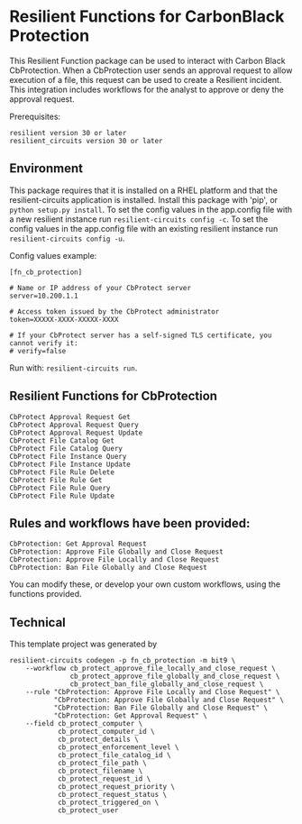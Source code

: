 # Resilient Functions for CarbonBlack Protection

This Resilient Function package can be used to interact with Carbon Black CbProtection.
When a CbProtection user sends an approval request to allow execution of a file,
this request can be used to create a Resilient incident.  This integration includes
workflows for the analyst to approve or deny the approval request.

Prerequisites:
```
resilient version 30 or later
resilient_circuits version 30 or later
```

## Environment

This package requires that it is installed on a RHEL platform and that the resilient-circuits application is installed.
Install this package with 'pip', or `python setup.py install`.
To set the config values in the app.config file with a new resilient instance run `resilient-circuits config -c`.
To set the config values in the app.config file with an existing resilient instance run `resilient-circuits config -u`.

Config values example:
```
[fn_cb_protection]

# Name or IP address of your CbProtect server
server=10.200.1.1

# Access token issued by the CbProtect administrator
token=XXXXX-XXXX-XXXXX-XXXX

# If your CbProtect server has a self-signed TLS certificate, you cannot verify it:
# verify=false
```

Run with: `resilient-circuits run`.

## Resilient Functions for CbProtection
```
CbProtect Approval Request Get
CbProtect Approval Request Query
CbProtect Approval Request Update
CbProtect File Catalog Get
CbProtect File Catalog Query
CbProtect File Instance Query
CbProtect File Instance Update
CbProtect File Rule Delete
CbProtect File Rule Get
CbProtect File Rule Query
CbProtect File Rule Update
```
## Rules and workflows have been provided:
```
CbProtection: Get Approval Request
CbProtection: Approve File Globally and Close Request
CbProtection: Approve File Locally and Close Request
CbProtection: Ban File Globally and Close Request
```
You can modify these, or develop your own custom workflows, using the functions provided.


## Technical

This template project was generated by

    resilient-circuits codegen -p fn_cb_protection -m bit9 \
        --workflow cb_protect_approve_file_locally_and_close_request \
                   cb_protect_approve_file_globally_and_close_request \
                   cb_protect_ban_file_globally_and_close_request \
        --rule "CbProtection: Approve File Locally and Close Request" \
               "CbProtection: Approve File Globally and Close Request" \
               "CbProtection: Ban File Globally and Close Request" \
               "CbProtection: Get Approval Request" \
        --field cb_protect_computer \
                cb_protect_computer_id \
                cb_protect_details \
                cb_protect_enforcement_level \
                cb_protect_file_catalog_id \
                cb_protect_file_path \
                cb_protect_filename \
                cb_protect_request_id \
                cb_protect_request_priority \
                cb_protect_request_status \
                cb_protect_triggered_on \
                cb_protect_user

